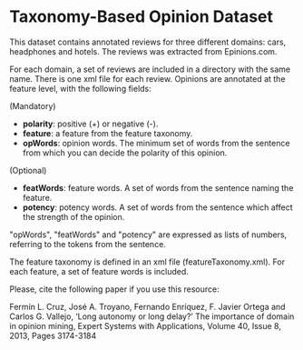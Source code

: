 # Taxonomy-Based Opinion Dataset
                            
This dataset contains annotated reviews for three different domains: cars, headphones and hotels. The reviews was extracted from Epinions.com. 

For each domain, a set of reviews are included in a directory with the same name. There is one xml file for each review. Opinions are annotated at the feature level, with the following fields:

(Mandatory)
* **polarity**: positive (+) or negative (-).
* **feature**: a feature from the feature taxonomy.
* **opWords**: opinion words. The minimum set of words from the sentence from which you can decide the polarity of this opinion.

(Optional)
* **featWords**: feature words. A set of words from the sentence naming the feature.
* **potency**: potency words. A set of words from the sentence which affect the strength of the opinion.


"opWords", "featWords" and "potency" are expressed as lists of numbers, referring to the tokens from the sentence.

The feature taxonomy is defined in an xml file (featureTaxonomy.xml). For each feature, a set of feature words is included. 

Please, cite the following paper if you use this resource:

Fermín L. Cruz, José A. Troyano, Fernando Enríquez, F. Javier Ortega and Carlos G. Vallejo, ‘Long autonomy or long delay?’ The importance of domain in opinion mining, Expert Systems with Applications, Volume 40, Issue 8, 2013, Pages 3174-3184
